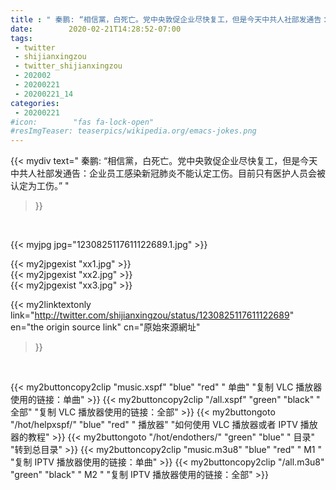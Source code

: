 ```yaml
---
title : " 秦鹏: “相信黨，白死亡。党中央敦促企业尽快复工，但是今天中共人社部发通告：企业员工感染新冠肺炎不能认定工伤。目前只有医护人员会被认定为工伤。”  "
date:        2020-02-21T14:28:52-07:00
tags:
 - twitter
 - shijianxingzou
 - twitter_shijianxingzou
 - 202002
 - 20200221
 - 20200221_14
categories:
 - 20200221
#icon:        "fas fa-lock-open"
#resImgTeaser: teaserpics/wikipedia.org/emacs-jokes.png
---
```


{{< mydiv text=" 秦鹏: “相信黨，白死亡。党中央敦促企业尽快复工，但是今天中共人社部发通告：企业员工感染新冠肺炎不能认定工伤。目前只有医护人员会被认定为工伤。”  "
>}}
<br>


 {{< myjpg jpg="1230825117611122689.1.jpg" >}}<br> 

{{< my2jpgexist "xx1.jpg" >}}<br>
{{< my2jpgexist "xx2.jpg" >}}<br>
{{< my2jpgexist "xx3.jpg" >}}<br>


{{< my2linktextonly link="http://twitter.com/shijianxingzou/status/1230825117611122689"
en="the origin source link" cn="原始來源網址"
>}}


<br>

{{< my2buttoncopy2clip "music.xspf"        "blue"   "red"    " 单曲"  "复制 VLC 播放器使用的链接：单曲" >}} {{< my2buttoncopy2clip "/all.xspf"         "green"  "black"  " 全部"  "复制 VLC 播放器使用的链接：全部" >}} {{< my2buttongoto      "/hot/helpxspf/"    "blue"   "red"    " 播放器" "如何使用 VLC 播放器或者 IPTV 播放器的教程" >}} {{< my2buttongoto      "/hot/endothers/"   "green"  "blue"   " 目录"   "转到总目录" >}} {{< my2buttoncopy2clip "music.m3u8"        "blue"   "red"    " M1 "    "复制 IPTV 播放器使用的链接：单曲" >}} {{< my2buttoncopy2clip "/all.m3u8"         "green"  "black"  " M2 "    "复制 IPTV 播放器使用的链接：全部" >}} 

